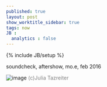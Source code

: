 ```yaml
---
published: true
layout: post
show_worktitle_sidebar: true
tags: now
JB :
  analytics : false
---
```


{% include JB/setup %}


<p>soundcheck, aftershow, mo.e, feb 2016
<br />
</p>
<img src="{{ site.url }}/images/reka_moe_aftershow.jpg" alt="image">
<font color="grey">(c)Julia Tazreiter</font> 


<br />
<br />

